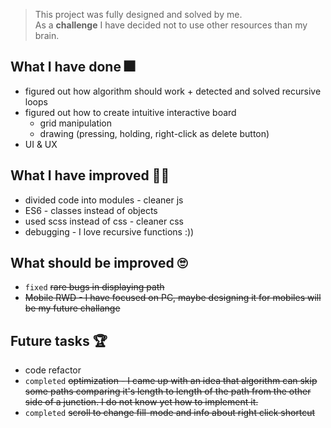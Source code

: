> This project was fully designed and solved by me.  
As a **challenge** I have decided not to use other resources than my brain.

## What I have done 🎆
* figured out how algorithm should work + detected and solved recursive loops
* figured out how to create intuitive interactive board
    * grid manipulation
    * drawing (pressing, holding, right-click as delete button)
* UI & UX

## What I have improved 💪🏼
* divided code into modules - cleaner js
* ES6 - classes instead of objects
* used scss instead of css - cleaner css
* debugging - I love recursive functions :))

## What should be improved 🙄
* `fixed` ~~rare bugs in displaying path~~
* ~~Mobile RWD - I have focused on PC, maybe designing it for mobiles will be my future challange~~

## Future tasks 🏆
* code refactor
* `completed` ~~optimization - I came up with an idea that algorithm can skip some paths comparing it's length to length of the path from the other side of a junction. I do not know yet how to implement it.~~
* `completed` ~~scroll to change fill-mode and info about right click shortcut~~

